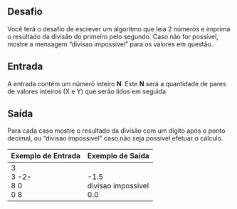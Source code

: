 ## Desafio

Você terá o desafio de escrever um algoritmo que leia 2 números e imprima o resultado da divisão do primeiro pelo segundo. Caso não for possível, mostre a mensagem “divisao impossivel” para os valores em questão.

## Entrada

A entrada contém um número inteiro **N**. Este **N** será a quantidade de pares de valores inteiros (X e Y) que serão lidos em seguida.

## Saída

Para cada caso mostre o resultado da divisão com um dígito após o ponto decimal, ou “divisao impossivel” caso não seja possível efetuar o cálculo.

 

| Exemplo de Entrada             | Exemplo de Saída                         |
| ------------------------------ | ---------------------------------------- |
| 3<br />3 -2-<br />8 0<br />0 8 | <br />-1.5<br />divisao impossivel<br />0.0 |